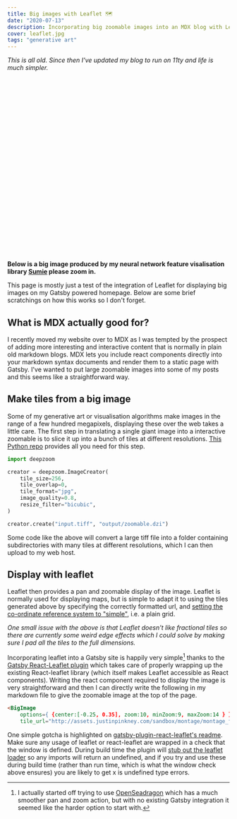 ```yaml
---
title: Big images with Leaflet 🗺️
date: "2020-07-13"
description: Incorporating big zoomable images into an MDX blog with Leaflet
cover: leaflet.jpg
tags: "generative art"
---
```


_This is all old. Since then I've updated my blog to run on 11ty and life is much simpler._

 <link rel="stylesheet" href="https://unpkg.com/leaflet@1.9.4/dist/leaflet.css"
     integrity="sha256-p4NxAoJBhIIN+hmNHrzRCf9tD/miZyoHS5obTRR9BMY="
     crossorigin=""/>

 <!-- Make sure you put this AFTER Leaflet's CSS -->
 <script src="https://unpkg.com/leaflet@1.9.4/dist/leaflet.js"
     integrity="sha256-20nQCchB9co0qIjJZRGuk2/Z9VM+kNiyxNV1lvTlZBo="
     crossorigin=""></script>

 <div id="map" style="height: 400px"></div>

 <script>

	const map = L.map('map', {
        crs: L.CRS.Simple
    }).setView([-0.25, 0.35], 10);

	const tiles = L.tileLayer(
        "https://assets.justinpinkney.com/sandbox/montage/montage_files/{z}/{x}_{y}.jpg",
        {minZoom:9, maxZoom:14 }
    ).addTo(map);

</script>

__Below is a big image produced by my neural network feature visalisation library [Sumie](https://github.com/justinpinkney/sumie) please zoom in.__


This page is mostly just a test of the integration of Leaflet for displaying big images on my Gatsby powered homepage. Below are some brief scratchings on how this works so I don't forget.

## What is MDX actually good for?

I recently moved my website over to MDX as I was tempted by the prospect of adding more interesting and interactive content that is normally in plain old markdown blogs. MDX lets you include react components directly into your markdown syntax documents and render them to a static page with Gatsby. I've wanted to put large zoomable images into some of my posts and this seems like a straightforward way.

## Make tiles from a big image

Some of my generative art or visualisation algorithms make images in the range of a few hundred megapixels, displaying these over the web takes a little care. The first step in translating a single giant image into a interactive zoomable is to slice it up into a bunch of tiles at different resolutions. [This Python repo](https://github.com/openzoom/deepzoom.py) provides all you need for this step.

```Python
import deepzoom

creator = deepzoom.ImageCreator(
    tile_size=256,
    tile_overlap=0,
    tile_format="jpg",
    image_quality=0.8,
    resize_filter="bicubic",
)

creator.create("input.tiff", "output/zoomable.dzi")
```

Some code like the above will convert a large tiff file into a folder containing subdirectories with many tiles at different resolutions, which I can then upload to my web host.

## Display with leaflet

Leaflet then provides a pan and zoomable display of the image. Leaflet is normally used for displaying maps, but is simple to adapt it to using the tiles generated above by specifying the correctly formatted url, and [setting the co-ordinate reference system to "simple"](https://leafletjs.com/examples/crs-simple/crs-simple.html), i.e. a plain grid.

_One small issue with the above is that Leaflet doesn't like fractional tiles so there are currently some weird edge effects which I could solve by making sure I pad all the tiles to the full dimensions._

Incorporating leaflet into a Gatsby site is happily very simple[^1] thanks to the [Gatsby React-Leaflet plugin](https://github.com/dweirich/gatsby-plugin-react-leaflet) which takes care of properly wrapping up the existing React-leaflet library (which itself makes Leaflet accessible as React components). Writing the react component required to display the image is very straightforward and then I can directly write the following in my markdown file to give the zoomable image at the top of the page.

```markdown
<BigImage
    options={ {center:[-0.25, 0.35], zoom:10, minZoom:9, maxZoom:14 } }
    tile_url="http://assets.justinpinkney.com/sandbox/montage/montage_files/{z}/{x}_{y}.jpg" />
```

One simple gotcha is highlighted on [gatsby-plugin-react-leaflet's readme](https://github.com/dweirich/gatsby-plugin-react-leaflet#step-3). Make sure any usage of leaflet or react-leaflet are wrapped in a check that the window is defined. During build time the plugin will [stub out the leaflet loader](https://www.gatsbyjs.org/docs/debugging-html-builds/#fixing-third-party-modules) so any imports will return an undefined, and if you try and use these during build time (rather than run time, which is what the window check above ensures) you are likely to get x is undefined type errors.

[^1]:  I actually started off trying to use [OpenSeadragon](https://openseadragon.github.io/) which has a much smoother pan and zoom action, but with no existing Gatsby integration it seemed like the harder option to start with.